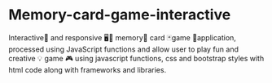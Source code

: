 # Memory-card-game-interactive
Interactive🧩 and responsive 🖥️📲 memory📝 card 🃏game 🎲application, processed using JavaScript functions and  allow user to play fun and creative 💡 game 🎮 using javascript functions, css and bootstrap styles with html code along with frameworks and libraries.
